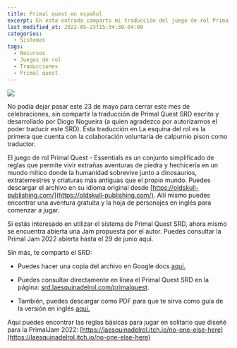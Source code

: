 ```yaml
---
title: Primal quest en español
excerpt: En esta entrada comparto mi traducción del juego de rol Primal Quest SRD de Diogo Nogueira.
last_modified_at: 2022-05-23T15:34:30-04:00
categories:
  - Sistemas
tags:
  - Recursos
  - Juegos de rol
  - Traducciones
  - Primal quest
---
```


![](https://laesquinadelrol.files.wordpress.com/2022/05/ironsworn-en-espanol-3.png)

No podía dejar pasar este 23 de mayo para cerrar este mes de celebraciones, sin compartir la traducción de Primal Quest SRD escrito y desarrollado por Diogo Nogueira (a quien agradezco por autorizarnos el poder traducir este SRD). Esta traducción en La esquina del rol es la primera que cuenta con la colaboración voluntaria de calpurnio pison como traductor.

El juego de rol Primal Quest - Essentials es un conjunto simplificado de reglas que permite vivir extrañas aventuras de piedra y hechicería en un mundo mítico donde la humanidad sobrevive junto a dinosaurios, extraterrestres y criaturas más antiguas que el propio mundo. Puedes descargar el archivo en su idioma original desde  [https://oldskull-publishing.com/](https://oldskull-publishing.com/). Allí mismo puedes encontrar una aventura gratuita y la hoja de personajes en inglés para comenzar a jugar.

Si estás interesado en utilizar el sistema de Primal Quest SRD, ahora mismo se encuentra abierta una Jam propuesta por el autor. Puedes consultar la Primal Jam 2022 abierta hasta el 29 de junio aquí.

Sin más, te comparto el SRD:

- Puedes hacer una copia del archivo en Google docs [aquí.](https://docs.google.com/document/d/10U7RvxrZO8DkmxOyGUdK8Wf9zwOi2taIHRH6jbgLcG0/edit?usp=sharing)

- Puedes consultar directamente en línea el Primal Quest SRD en la página: [srd.laesquinadelrol.com/primalquest](https://srd.laesquinadelrol.com/primalquest/).

- También, puedes descargar como PDF para que te sirva como guía de la versión en inglés [aquí.](https://laesquinadelrol.files.wordpress.com/2022/05/primal-quest-essentials-srd.pdf)

Aquí puedes encontrar las reglas básicas para jugar en solitario que diseñé para la PrimalJam 2022: [https://laesquinadelrol.itch.io/no-one-else-here](https://laesquinadelrol.itch.io/no-one-else-here)

<script type='text/javascript' src='https://storage.ko-fi.com/cdn/widget/Widget_2.js'></script><script type='text/javascript'>kofiwidget2.init('Invítame un café', '#29abe0', 'X8X035NUM');kofiwidget2.draw();</script>
